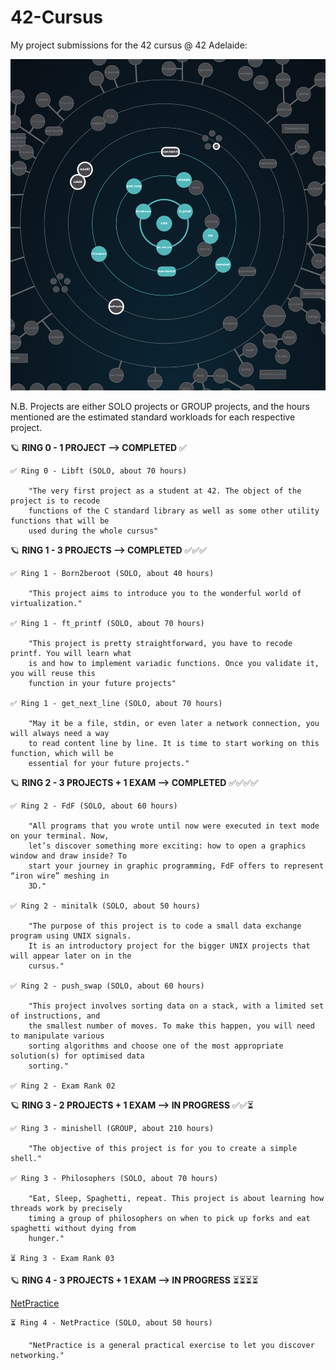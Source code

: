 # 42-Cursus

My project submissions for the 42 cursus @ 42 Adelaide:

![Alt text](Progress-19.05.2024.png)

N.B. Projects are either SOLO projects or GROUP projects, and the hours mentioned are the 
estimated standard workloads for each respective project.

🪐 **RING 0 - 1 PROJECT --> COMPLETED** ✅

    ✅ Ring 0 - Libft (SOLO, about 70 hours)

        "The very first project as a student at 42. The object of the project is to recode 
        functions of the C standard library as well as some other utility functions that will be 
        used during the whole cursus"

🪐 **RING 1 - 3 PROJECTS --> COMPLETED** ✅✅✅

    ✅ Ring 1 - Born2beroot (SOLO, about 40 hours)

        "This project aims to introduce you to the wonderful world of virtualization." 

    ✅ Ring 1 - ft_printf (SOLO, about 70 hours)

        "This project is pretty straightforward, you have to recode printf. You will learn what 
        is and how to implement variadic functions. Once you validate it, you will reuse this 
        function in your future projects" 

    ✅ Ring 1 - get_next_line (SOLO, about 70 hours)

        "May it be a file, stdin, or even later a network connection, you will always need a way
        to read content line by line. It is time to start working on this function, which will be 
        essential for your future projects."

🪐 **RING 2 - 3 PROJECTS + 1 EXAM --> COMPLETED** ✅✅✅✅

    ✅ Ring 2 - FdF (SOLO, about 60 hours)

        "All programs that you wrote until now were executed in text mode on your terminal. Now, 
        let’s discover something more exciting: how to open a graphics window and draw inside? To
        start your journey in graphic programming, FdF offers to represent “iron wire” meshing in 
        3D." 

    ✅ Ring 2 - minitalk (SOLO, about 50 hours)

        "The purpose of this project is to code a small data exchange program using UNIX signals. 
        It is an introductory project for the bigger UNIX projects that will appear later on in the
        cursus." 

    ✅ Ring 2 - push_swap (SOLO, about 60 hours)

        "This project involves sorting data on a stack, with a limited set of instructions, and 
        the smallest number of moves. To make this happen, you will need to manipulate various 
        sorting algorithms and choose one of the most appropriate solution(s) for optimised data 
        sorting." 

    ✅ Ring 2 - Exam Rank 02

🪐 **RING 3 - 2 PROJECTS + 1 EXAM --> IN PROGRESS** ✅✅⏳

    ✅ Ring 3 - minishell (GROUP, about 210 hours)

        "The objective of this project is for you to create a simple shell." 

    ✅ Ring 3 - Philosophers (SOLO, about 70 hours)

        "Eat, Sleep, Spaghetti, repeat. This project is about learning how threads work by precisely 
        timing a group of philosophers on when to pick up forks and eat spaghetti without dying from 
        hunger." 

    ⏳ Ring 3 - Exam Rank 03

🪐 **RING 4 - 3 PROJECTS + 1 EXAM --> IN PROGRESS** ⏳⏳⏳⏳

[NetPractice](https://github.com/valedictum/42-Cursus/tree/main/Ring_4-NetPractice)


    ⏳ Ring 4 - NetPractice (SOLO, about 50 hours)

        "NetPractice is a general practical exercise to let you discover networking."

